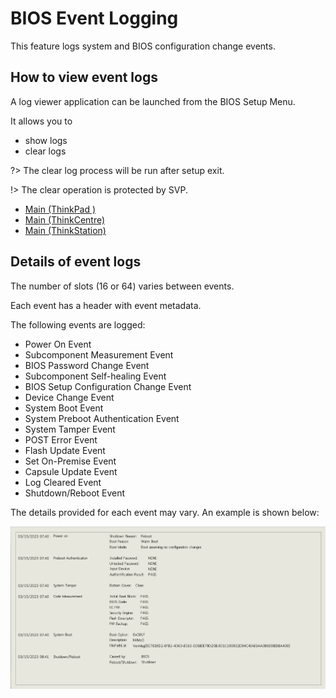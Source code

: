 # BIOS Event Logging #

This feature logs system and BIOS configuration change events.

## How to view event logs

A log viewer application can be launched from the BIOS Setup Menu.

It allows you to
- show logs
- clear logs

?> The clear log process will be run after setup exit.

!> The clear operation is protected by SVP.

 - [Main (ThinkPad )](http://localhost:3000/#/bios/settings/thinkpad/main)
 - [Main (ThinkCentre)](http://localhost:3000/#/bios/settings/thinkcentre/main)
 - [Main (ThinkStation)](http://localhost:3000/#/bios/settings/thinkstation/main.md)

## Details of event logs

The number of slots (16 or 64) varies between events.

Each event has a header with event metadata.

The following events are logged:
- Power On Event
- Subcomponent Measurement Event
- BIOS Password Change Event
- Subcomponent Self-healing Event
- BIOS Setup Configuration Change Event
- Device Change Event
- System Boot Event
- System Preboot Authentication Event
- System Tamper Event
- POST Error Event
- Flash Update Event
- Set On-Premise Event
- Capsule Update Event
- Log Cleared Event
- Shutdown/Reboot Event

The details provided for each event may vary.  An example is shown below:

![Example log entry](thinkpad/img/eventlogentry.png)